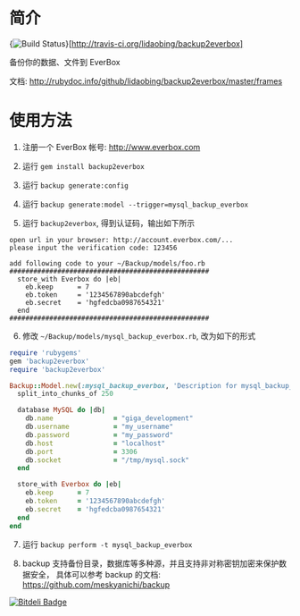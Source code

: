 # 简介

{<img src="https://secure.travis-ci.org/lidaobing/backup2everbox.png?branch=master" alt="Build Status" />}[http://travis-ci.org/lidaobing/backup2everbox]

备份你的数据、文件到 EverBox

文档: http://rubydoc.info/github/lidaobing/backup2everbox/master/frames

# 使用方法

1. 注册一个 EverBox 帐号: http://www.everbox.com

2. 运行 `gem install backup2everbox`

3. 运行 `backup generate:config`

4. 运行 `backup generate:model --trigger=mysql_backup_everbox`

5. 运行 `backup2everbox`, 得到认证码，输出如下所示

  ```
  open url in your browser: http://account.everbox.com/...
  please input the verification code: 123456

  add following code to your ~/Backup/models/foo.rb
  ##################################################
    store_with Everbox do |eb|
      eb.keep      = 7
      eb.token     = '1234567890abcdefgh'
      eb.secret    = 'hgfedcba0987654321'
    end
  ##################################################
  ```

6. 修改 `~/Backup/models/mysql_backup_everbox.rb`, 改为如下的形式

  ```ruby
  require 'rubygems'
  gem 'backup2everbox'
  require 'backup2everbox'

  Backup::Model.new(:mysql_backup_everbox, 'Description for mysql_backup_everbox') do
    split_into_chunks_of 250

    database MySQL do |db|
      db.name               = "giga_development"
      db.username           = "my_username"
      db.password           = "my_password"
      db.host               = "localhost"
      db.port               = 3306
      db.socket             = "/tmp/mysql.sock"
    end

    store_with Everbox do |eb|
      eb.keep      = 7
      eb.token     = '1234567890abcdefgh'
      eb.secret    = 'hgfedcba0987654321'
    end
  end
  ```

7. 运行 `backup perform -t mysql_backup_everbox`

8. backup 支持备份目录，数据库等多种源，并且支持非对称密钥加密来保护数据安全，
   具体可以参考 backup 的文档: https://github.com/meskyanichi/backup


[![Bitdeli Badge](https://d2weczhvl823v0.cloudfront.net/lidaobing/backup2everbox/trend.png)](https://bitdeli.com/free "Bitdeli Badge")

